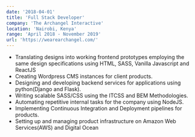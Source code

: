 ```yaml
---
date: '2018-04-01'
title: 'Full Stack Developer'
company: 'The Archangel Interactive'
location: 'Nairobi, Kenya'
range: 'April 2018 - November 2019'
url: 'https://wearearchangel.com/'
---
```


-   Translating designs into working frontend prototypes employing the same design specifications using HTML, SASS, Vanilla Javascript and ReactJS
-   Creating Wordpress CMS instances for client products.
-   Designing and developing backend services for applications using python(Django and Flask).
-   Writing scalable SASS/CSS using the ITCSS and BEM Methodologies.
-   Automating repetitive internal tasks for the company using NodeJS.
-   Implementing Continuous Integration and Deployment pipelines for products.
-   Setting up and managing product infrastructure on Amazon Web Services(AWS) and Digital Ocean
